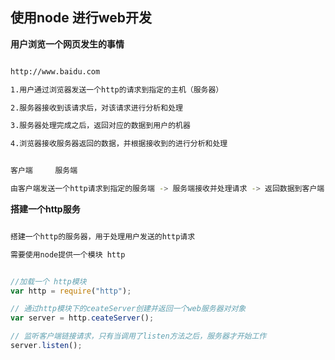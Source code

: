 ## 使用node 进行web开发

**用户浏览一个网页发生的事情**

```bash

http://www.baidu.com

1.用户通过浏览器发送一个http的请求到指定的主机（服务器）

2.服务器接收到该请求后，对该请求进行分析和处理

3.服务器处理完成之后，返回对应的数据到用户的机器

4.浏览器接收服务器返回的数据，并根据接收到的进行分析和处理


客户端     服务端

由客户端发送一个http请求到指定的服务端 -> 服务端接收并处理请求 -> 返回数据到客户端


```

**搭建一个http服务**

```bash

搭建一个http的服务器，用于处理用户发送的http请求

需要使用node提供一个模块 http

```

```javascript

//加载一个 http模块
var http = require("http");

// 通过http模块下的ceateServer创建并返回一个web服务器对对象
var server = http.ceateServer();

// 监听客户端链接请求，只有当调用了listen方法之后，服务器才开始工作
server.listen();


```








